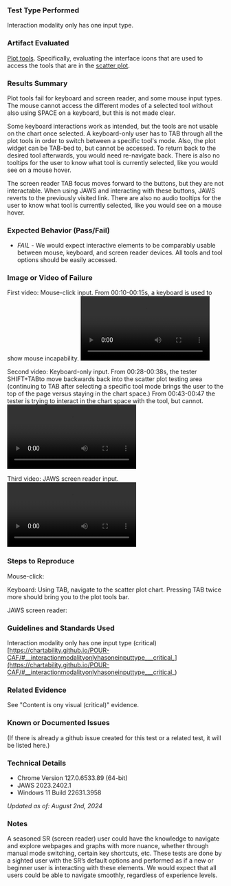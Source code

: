 ### Test Type Performed
Interaction modality only has one input type.

### Artifact Evaluated
[Plot tools](https://docs.bokeh.org/en/latest/docs/user_guide/interaction/tools.html#ug-interaction-tools). Specifically, evaluating the interface icons that are used to access the tools that are in the [scatter plot](https://quansight-labs.github.io/bokeh-a11y-audit/#_ts1723552414769).

### Results Summary
Plot tools fail for keyboard and screen reader, and some mouse input types. The mouse cannot access the different modes of a selected tool without also using SPACE on a keyboard, but this is not made clear. 

Some keyboard interactions work as intended, but the tools are not usable on the chart once selected. A keyboard-only user has to TAB through all the plot tools in order to switch between a specific tool's mode. Also, the plot widget can be TAB-bed to, but cannot be accessed. To return back to the desired tool afterwards, you would need re-navigate back. There is also no tooltips for the user to know what tool is currently selected, like you would see on a mouse hover.

The screen reader TAB focus moves forward to the buttons, but they are not interactable. When using JAWS and interacting with these buttons, JAWS reverts to the previously visited link. There are also no audio tooltips for the user to know what tool is currently selected, like you would see on a mouse hover.

### Expected Behavior (Pass/Fail)
- *FAIL* - We would expect interactive elements to be comparably usable between mouse, keyboard, and screen reader devices. All tools and tool options should be easily accessed.

### Image or Video of Failure 
First video: Mouse-click input. From 00:10-00:15s, a keyboard is used to show mouse incapability.
<video controls src="assets/plot-tools_modality-input-type_mouse.mp4" title="Title"></video>

Second video: Keyboard-only input. From 00:28-00:38s, the tester SHIFT+TABto move backwards back into the scatter plot testing area (continuing to TAB after selecting a specific tool mode brings the user to the top of the page versus staying in the chart space.)
From 00:43-00:47 the tester is trying to interact in the chart space with the tool, but cannot.
<video controls src="assets/plot-tools_modality-input-type_keyboard.mp4" title="Title"></video>

Third video: JAWS screen reader input.
<video controls src="assets/plot-tools_modality-input-type_SR.mp4" title="Title"></video>


### Steps to Reproduce
Mouse-click:

Keyboard: Using TAB, navigate to the scatter plot chart. Pressing TAB twice more should bring you to the plot tools bar.  

JAWS screen reader: 


### Guidelines and Standards Used
Interaction modality only has one input type (critical) [https://chartability.github.io/POUR-CAF/#__interactionmodalityonlyhasoneinputtype___critical_](https://chartability.github.io/POUR-CAF/#__interactionmodalityonlyhasoneinputtype___critical_)

### Related Evidence
See "Content is ony visual (critical)" evidence.

### Known or Documented Issues
(If there is already a github issue created for this test or a related test, it will be listed here.)

### Technical Details
- Chrome Version 127.0.6533.89 (64-bit)
- JAWS 2023.2402.1 
- Windows 11 Build 22631.3958

*Updated as of: August 2nd, 2024*

### Notes
A seasoned SR (screen reader) user could have the knowledge to navigate and explore webpages and graphs with more nuance, whether through manual mode switching, certain key shortcuts, etc. These tests are done by a sighted user with the SR’s default options and performed as if a new or beginner user is interacting with these elements. We would expect that all users could be able to navigate smoothly, regardless of experience levels. 
